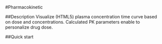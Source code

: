 #Pharmacokinetic

##Description
Visualize (HTML5) plasma concentration time curve based on dose and concentrations. Calculated PK parameters enable to personalize drug dose. 

##Quick start

